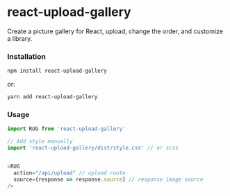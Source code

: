 # react-upload-gallery

Create a picture gallery for React, upload, change the order, and customize a library.

### Installation 
```bash
npm install react-upload-gallery
```

or:
```bash
yarn add react-upload-gallery
```


### Usage
```javascript
import RUG from 'react-upload-gallery'

// Add style manually
import 'react-upload-gallery/dist/style.css' // or scss


<RUG
  action="/api/upload" // upload route
  source={response => response.source} // response image source
/>
```